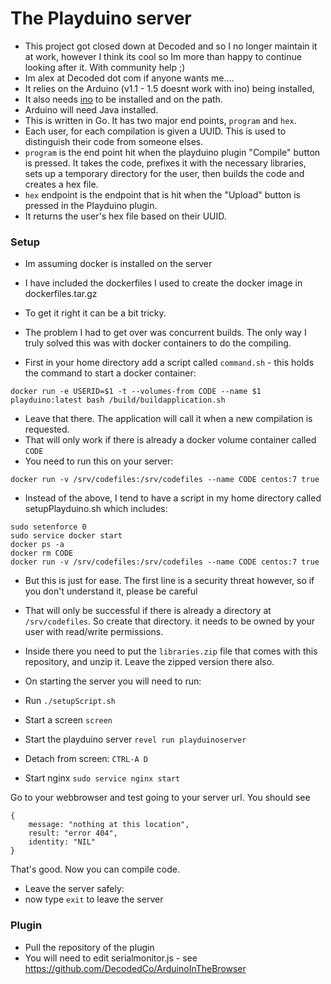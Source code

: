 # The Playduino server

* This project got closed down at Decoded and so I no longer maintain it at work, however I think its cool so Im more than happy to continue looking after it. With community help ;)
* Im alex at Decoded dot com if anyone wants me....
* It relies on the Arduino (v1.1 - 1.5 doesnt work with ino) being installed, 
* It also needs [ino](http://inotool.org/) to be installed and on the path.
* Arduino will need Java installed.
* This is written in Go. It has two major end points, `program` and `hex`.
* Each user, for each compilation is given a UUID. This is used to distinguish their code from someone elses.
* `program` is the end point hit when the playduino plugin "Compile" button is pressed. It takes the code, 
prefixes it with the necessary libraries, sets up a temporary directory for the user, then builds the code
and creates a hex file.
* `hex` endpoint is the endpoint that is hit when the "Upload" button is pressed in the Playduino plugin.
* It returns the user's hex file based on their UUID.

### Setup

* Im assuming docker is installed on the server

* I have included the dockerfiles I used to create the docker image in dockerfiles.tar.gz

* To get it right it can be a bit tricky.
* The problem I had to get over was concurrent builds. The only way I truly solved this was with docker containers to do the compiling.
* First in your home directory add a script called `command.sh` - this holds the command to start a docker container:

```
docker run -e USERID=$1 -t --volumes-from CODE --name $1 playduino:latest bash /build/buildapplication.sh
```
* Leave that there. The application will call it when a new compilation is requested.
* That will only work if there is already a docker volume container called `CODE`
* You need to run this on your server:

```
docker run -v /srv/codefiles:/srv/codefiles --name CODE centos:7 true
```

* Instead of the above, I tend to have a script in my home directory called setupPlayduino.sh which includes:

```
sudo setenforce 0
sudo service docker start
docker ps -a
docker rm CODE
docker run -v /srv/codefiles:/srv/codefiles --name CODE centos:7 true
```

* But this is just for ease. The first line is a security threat however, so if you don't understand it, please be careful

* That will only be successful if there is already a directory at `/srv/codefiles`. So create that directory. it needs to be owned by your user with read/write permissions.
* Inside there you need to put the `libraries.zip` file that comes with this repository, and unzip it. Leave the zipped version there also.

* On starting the server you will need to run:
* Run `./setupScript.sh`
* Start a screen
`screen`
* Start the playduino server
`revel run playduinoserver`
* Detach from screen: `CTRL-A D`
* Start nginx
`sudo service nginx start`

Go to your webbrowser and test going to your server url. You should see

~~~
{
	message: "nothing at this location",
	result: "error 404",
	identity: "NIL"
}
~~~

That's good. Now you can compile code.
* Leave the server safely:
* now type `exit` to leave the server


### Plugin

* Pull the repository of the plugin
* You will need to edit serialmonitor.js - see https://github.com/DecodedCo/ArduinoInTheBrowser